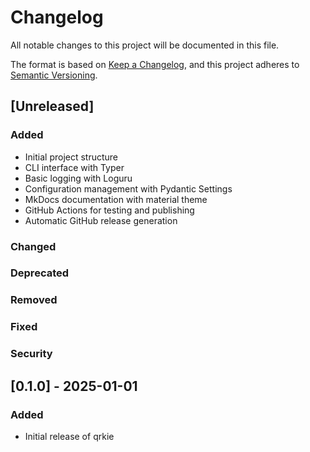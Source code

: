 # Changelog

All notable changes to this project will be documented in this file.

The format is based on [Keep a Changelog](https://keepachangelog.com/en/1.0.0/),
and this project adheres to [Semantic Versioning](https://semver.org/spec/v2.0.0.html).

## [Unreleased]

### Added
- Initial project structure
- CLI interface with Typer
- Basic logging with Loguru
- Configuration management with Pydantic Settings
- MkDocs documentation with material theme
- GitHub Actions for testing and publishing
- Automatic GitHub release generation

### Changed

### Deprecated

### Removed

### Fixed

### Security

## [0.1.0] - 2025-01-01

### Added
- Initial release of qrkie